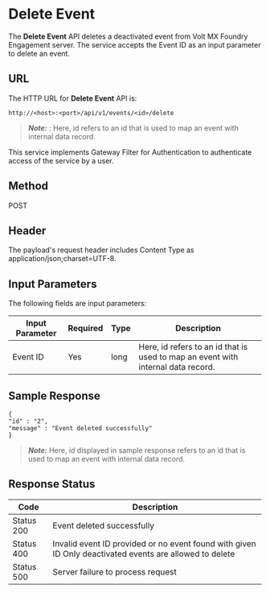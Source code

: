 
# Delete Event

The **Delete Event** API deletes a deactivated event from Volt MX Foundry Engagement server. The service accepts the Event ID as an input parameter to delete an event.

## URL

The HTTP URL for **Delete Event** API is:

```
http://<host>:<port>/api/v1/events/<id>/delete
```

> **_Note:_** <id>: Here, id refers to an id that is used to map an event with internal data record.

This service implements Gateway Filter for Authentication to authenticate access of the service by a user.

## Method

POST

## Header

The payload's request header includes Content Type as application/json;charset=UTF-8.

## Input Parameters

The following fields are input parameters:

| Input Parameter | Required | Type | Description                                                                      |
| --------------- | -------- | ---- | -------------------------------------------------------------------------------- |
| Event ID        | Yes      | long | Here, id refers to an id that is used to map an event with internal data record. |

## Sample Response

```
{
"id" : "2",
"message" : "Event deleted successfully"
}
```

> **_Note:_** Here, id displayed in sample response refers to an id that is used to map an event with internal data record.

## Response Status

| Code       | Description                                                                                             |
| ---------- | ------------------------------------------------------------------------------------------------------- |
| Status 200 | Event deleted successfully                                                                              |
| Status 400 | Invalid event ID provided or no event found with given ID Only deactivated events are allowed to delete |
| Status 500 | Server failure to process request                                                                       |
